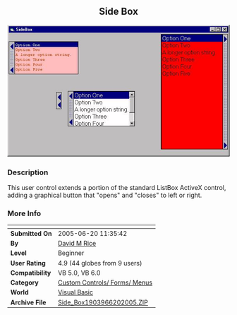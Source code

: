 ﻿<div align="center">

## Side Box

<img src="PIC20056201343145543.jpg">
</div>

### Description

This user control extends a portion of the standard ListBox ActiveX control, adding a graphical button that "opens" and "closes" to left or right.
 
### More Info
 


<span>             |<span>
---                |---
**Submitted On**   |2005-06-20 11:35:42
**By**             |[David M Rice](https://github.com/Planet-Source-Code/PSCIndex/blob/master/ByAuthor/david-m-rice.md)
**Level**          |Beginner
**User Rating**    |4.9 (44 globes from 9 users)
**Compatibility**  |VB 5\.0, VB 6\.0
**Category**       |[Custom Controls/ Forms/  Menus](https://github.com/Planet-Source-Code/PSCIndex/blob/master/ByCategory/custom-controls-forms-menus__1-4.md)
**World**          |[Visual Basic](https://github.com/Planet-Source-Code/PSCIndex/blob/master/ByWorld/visual-basic.md)
**Archive File**   |[Side\_Box1903966202005\.ZIP](https://github.com/Planet-Source-Code/david-m-rice-side-box__1-61265/archive/master.zip)









